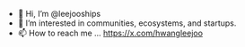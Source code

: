 - 👋 Hi, I’m @leejooships
- 👀 I’m interested in communities, ecosystems, and startups.
- 📫 How to reach me ... https://x.com/hwangleejoo


<!---
leejooships/leejooships is a ✨ special ✨ repository because its `README.md` (this file) appears on your GitHub profile.
You can click the Preview link to take a look at your changes.
--->
